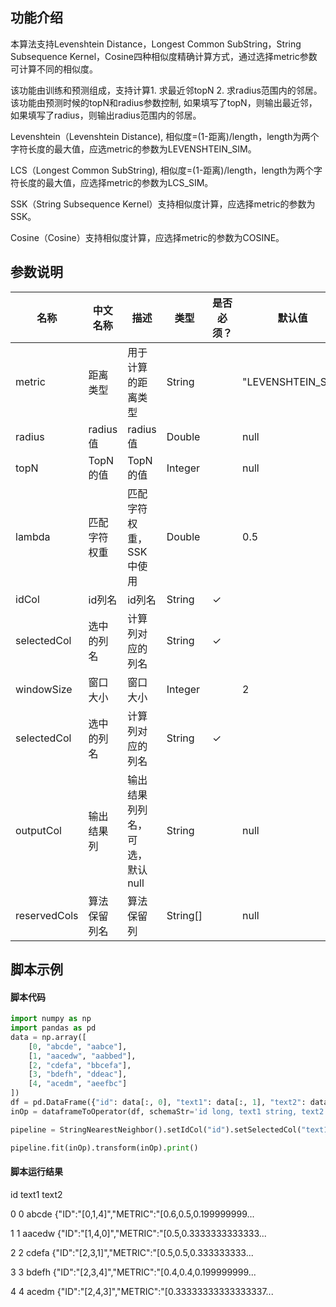 ## 功能介绍

本算法支持Levenshtein Distance，Longest Common SubString，String Subsequence Kernel，Cosine四种相似度精确计算方式，通过选择metric参数可计算不同的相似度。

该功能由训练和预测组成，支持计算1. 求最近邻topN 2. 求radius范围内的邻居。该功能由预测时候的topN和radius参数控制, 如果填写了topN，则输出最近邻，如果填写了radius，则输出radius范围内的邻居。

Levenshtein（Levenshtein Distance), 相似度=(1-距离)/length，length为两个字符长度的最大值，应选metric的参数为LEVENSHTEIN_SIM。

LCS（Longest Common SubString), 相似度=(1-距离)/length，length为两个字符长度的最大值，应选择metric的参数为LCS_SIM。

SSK（String Subsequence Kernel）支持相似度计算，应选择metric的参数为SSK。

Cosine（Cosine）支持相似度计算，应选择metric的参数为COSINE。

## 参数说明
| 名称 | 中文名称 | 描述 | 类型 | 是否必须？ | 默认值 |
| --- | --- | --- | --- | --- | --- |
| metric | 距离类型 | 用于计算的距离类型 | String |  | "LEVENSHTEIN_SIM" |
| radius | radius值 | radius值 | Double |  | null |
| topN | TopN的值 | TopN的值 | Integer |  | null |
| lambda | 匹配字符权重 | 匹配字符权重，SSK中使用 | Double |  | 0.5 |
| idCol | id列名 | id列名 | String | ✓ |  |
| selectedCol | 选中的列名 | 计算列对应的列名 | String | ✓ |  |
| windowSize | 窗口大小 | 窗口大小 | Integer |  | 2 |
| selectedCol | 选中的列名 | 计算列对应的列名 | String | ✓ |  |
| outputCol | 输出结果列 | 输出结果列列名，可选，默认null | String |  | null |
| reservedCols | 算法保留列名 | 算法保留列 | String[] |  | null |



## 脚本示例
#### 脚本代码
```python
import numpy as np
import pandas as pd
data = np.array([
    [0, "abcde", "aabce"],
    [1, "aacedw", "aabbed"],
    [2, "cdefa", "bbcefa"],
    [3, "bdefh", "ddeac"],
    [4, "acedm", "aeefbc"]
])
df = pd.DataFrame({"id": data[:, 0], "text1": data[:, 1], "text2": data[:, 2]})
inOp = dataframeToOperator(df, schemaStr='id long, text1 string, text2 string', op_type='batch')

pipeline = StringNearestNeighbor().setIdCol("id").setSelectedCol("text1").setMetric("LEVENSHTEIN_SIM").setTopN(3)

pipeline.fit(inOp).transform(inOp).print()
```
#### 脚本运行结果
   id   text1                                              text2
   
0   0   abcde  {"ID":"[0,1,4]","METRIC":"[0.6,0.5,0.199999999...

1   1  aacedw  {"ID":"[1,4,0]","METRIC":"[0.5,0.3333333333333...

2   2   cdefa  {"ID":"[2,3,1]","METRIC":"[0.5,0.5,0.333333333...

3   3   bdefh  {"ID":"[2,3,4]","METRIC":"[0.4,0.4,0.199999999...

4   4   acedm  {"ID":"[2,4,3]","METRIC":"[0.33333333333333337...



